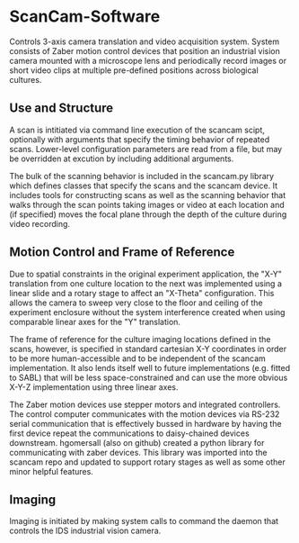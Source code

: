 ScanCam-Software
================

Controls 3-axis camera translation and video acquisition system. System consists of Zaber motion control devices that position an industrial vision camera mounted with a microscope lens and periodically record images or short video clips at multiple pre-defined positions across biological cultures.

Use and Structure
---------------------------------------------
A scan is intitiated via command line execution of the scancam scipt, optionally with arguments that specify the timing behavior of repeated scans. Lower-level configuration parameters are read from a file, but may be overridden at excution by including additional arguments.

The bulk of the scanning behavior is included in the scancam.py library which defines classes that specify the scans and the scancam device. It includes tools for constructing scans as well as the scanning behavior that walks through the scan points taking images or video at each location and (if specified) moves the focal plane through the depth of the culture during video recording.

Motion Control and Frame of Reference
---------------------------------------------
Due to spatial constraints in the original experiment application, the "X-Y" translation from one culture location to the next was implemented using a linear slide and a rotary stage to affect an "X-Theta" configuration. This allows the camera to sweep very close to the floor and ceiling of the experiment enclosure without the system interference created when using comparable linear axes for the "Y" translation.

The frame of reference for the culture imaging locations defined in the scans, however, is specified in standard cartesian X-Y coordinates in order to be more human-accessible and to be independent of the scancam implementation. It also lends itself well to future implementations (e.g. fitted to SABL) that will be less space-constrained and can use the more obvious X-Y-Z implementation using three linear axes.

The Zaber motion devices use stepper motors and integrated controllers. The control computer communicates with the motion devices via RS-232 serial communication that is effectively bussed in hardware by having the first device repeat the communications to daisy-chained devices downstream. hgomersall (also on github) created a python library for communicating with zaber devices. This library was imported into the scancam repo and updated to support rotary stages as well as some other minor helpful features.

Imaging
----------------------------------------------
Imaging is initiated by making system calls to command the daemon that controls the IDS industrial vision camera.
